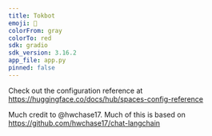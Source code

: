 ```yaml
---
title: Tokbot
emoji: 🐠
colorFrom: gray
colorTo: red
sdk: gradio
sdk_version: 3.16.2
app_file: app.py
pinned: false
---
```


Check out the configuration reference at https://huggingface.co/docs/hub/spaces-config-reference

Much credit to @hwchase17. Much of this is based on https://github.com/hwchase17/chat-langchain
